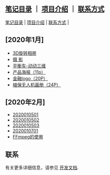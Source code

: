 ## [笔记目录](笔记目录.markdown)  ｜  [项目介绍](2111index.md)  ｜ [联系方式](2111index.md)

[笔记目录](笔记目录.markdown) | [项目介绍](2111index.md) | [联系方式](2111index.md) |

## [2020年1月]

* [3D旋转相册](文章/3D旋转.markdown)
* [摄   影](文章/风景摄影.markdown)
* [平衡车-动动三维](文章/平衡车-动动三维.markdown)
* [产品海报（11p）](文章/产品海报[11p].markdown)
* [金融logo（20P）](文章/金融logo[20P].markdown)
* [植保无人机画册（24P）](文章/植保无人机画册[24P].markdown)


## [2020年2月]

* [2020010501](文章/2020010501.markdown)
* [2020010502](文章/2020010502.markdown)
* [2020010503](文章/logo整理.markdown)
* [2020010701](文章/20200107.markdown)
* [FFmpeg的使用](文章/FFmpeg的使用.markdown)







## 联系

有关更多详细信息，请参见 [开发文档](https://guides.github.com/features/mastering-markdown/).
